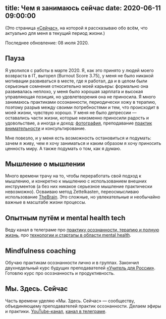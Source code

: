 title: Чем я занимаюсь сейчас
date: 2020-06-11 09:00:00
---

(Это страница [«Сейчас»](https://nownownow.com/about), на которой я рассказываю обо всём, что актуально для меня в текущий период жизни.)

Последнее обновление: 08 июля 2020.

## Пауза

Я уволился с работы в марте 2020. Я, как это принято у людей моего возвраста в IT, выгорел (Burnout Score 3.75), у меня не было никакой мотивации развиваться в месте, где я работал, да и в целом были серьезные сомнения относительно моей карьеры: формально она развивалась неплохо, у меня было хорошая зарплата и высокая управляющая позиция, но удовлетворения она не приносила. Я много занимаюсь практиками осознанности, периодически хожу в терапию, поэтому разрыв между своими потребностями и тем, что происходит в моей жизни, чувствую хорошо. У меня не было депрессии — оставались части жизни, которые неизменно приносили радость и удовольствие, а иногда и доход: [фотография](/photography), преподавание [практик внимательности](https://mind.so/) и консультирование.

Мне повезло, и у меня есть возможность остановиться и подумать: зачем я живу, чем я хочу заниматься и каким образом я хочу приносить ценность миру. А также подумать о том, как я думаю.

## Мышление о мышлении

Много времени трачу на то, чтобы переработать свой подход к мышлению, и конкретно к мышлению с использованием внешних инструментов (а без них никакое серьезное мышление практически невозможно). Осваиваю метод Zettelkasten, переосмысливаю использование [TheBrain](/the-brain). Это сложные, но увлекательные и необычайно важные в масштабе жизни процессы.

## Опытным путём и mental health tech

Веду канал в телеграме про [практику осознанности, терапию и полную жизнь](https://teleg.run/Experimentally), про [технологии и стартапы в области mental health](https://teleg.run/mentalhealthtech).

## Mindfulness coaching

Обучаю практикам осознанности лично и в группах. Закончил двухнедельный курс будущих преподавателей [«Учитель для России»](https://uchitel.ru/). Готовлю курс про осознанность и продуктивность.


## Мы. Здесь. Сейчас

Часть времени уделяю «Мы. Здесь. Сейчас» — сообществу, объединяющему преподавателей практик осознанности. Делаем эфиры и практики. [YouTube-канал](https://www.youtube.com/channel/UC5K84BtwHXxafMcH6UmWPgw/), [канал в телеграме](https://t.me/us_here_now). 

